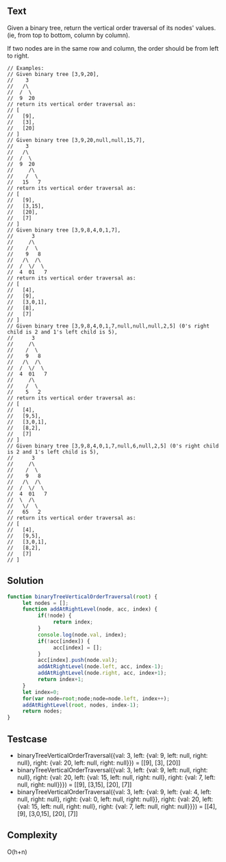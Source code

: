 ## Text
Given a binary tree, return the vertical order traversal of its nodes' values. (ie, from top to bottom, column by column).

If two nodes are in the same row and column, the order should be from left to right.

```
// Examples:
// Given binary tree [3,9,20],
//    3
//   /\
//  /  \
//  9  20
// return its vertical order traversal as:
// [
//   [9],
//   [3],
//   [20]
// ]
// Given binary tree [3,9,20,null,null,15,7],
//    3
//   /\
//  /  \
//  9  20
//     /\
//    /  \
//   15   7
// return its vertical order traversal as:
// [
//   [9],
//   [3,15],
//   [20],
//   [7]
// ]
// Given binary tree [3,9,8,4,0,1,7],
//      3
//     /\
//    /  \
//    9   8
//   /\  /\
//  /  \/  \
//  4  01   7
// return its vertical order traversal as:
// [
//   [4],
//   [9],
//   [3,0,1],
//   [8],
//   [7]
// ]
// Given binary tree [3,9,8,4,0,1,7,null,null,null,2,5] (0's right child is 2 and 1's left child is 5),
//      3
//     /\
//    /  \
//    9   8
//   /\  /\
//  /  \/  \
//  4  01   7
//     /\
//    /  \
//    5   2
// return its vertical order traversal as:
// [
//   [4],
//   [9,5],
//   [3,0,1],
//   [8,2],
//   [7]
// ]
// Given binary tree [3,9,8,4,0,1,7,null,6,null,2,5] (0's right child is 2 and 1's left child is 5),
//      3
//     /\
//    /  \
//    9   8
//   /\  /\
//  /  \/  \
//  4  01   7
//  \  /\
//   \/  \
//   65   2
// return its vertical order traversal as:
// [
//   [4],
//   [9,5],
//   [3,0,1],
//   [8,2],
//   [7]
// ]
```

## Solution
```javascript
function binaryTreeVerticalOrderTraversal(root) {
     let nodes = [];
     function addAtRightLevel(node, acc, index) {
          if(!node) {
               return index;
          }
          console.log(node.val, index);
          if(!acc[index]) {
               acc[index] = [];
          }
          acc[index].push(node.val);
          addAtRightLevel(node.left, acc, index-1);
          addAtRightLevel(node.right, acc, index+1);
          return index+1;
     }
     let index=0;
     for(var node=root;node;node=node.left, index++);
     addAtRightLevel(root, nodes, index-1);
     return nodes;
}
```

## Testcase
*   binaryTreeVerticalOrderTraversal({val: 3, left: {val: 9, left: null, right: null}, right: {val: 20, left: null, right: null}}) = [[9], [3], [20]]
*   binaryTreeVerticalOrderTraversal({val: 3, left: {val: 9, left: null, right: null}, right: {val: 20, left: {val: 15, left: null, right: null}, right: {val: 7, left: null, right: null}}}) = [[9], [3,15], [20], [7]]
*   binaryTreeVerticalOrderTraversal({val: 3, left: {val: 9, left: {val: 4, left: null, right: null}, right: {val: 0, left: null, right: null}}, right: {val: 20, left: {val: 15, left: null, right: null}, right: {val: 7, left: null, right: null}}}) = [[4], [9], [3,0,15], [20], [7]]

## Complexity
O(h+n)
